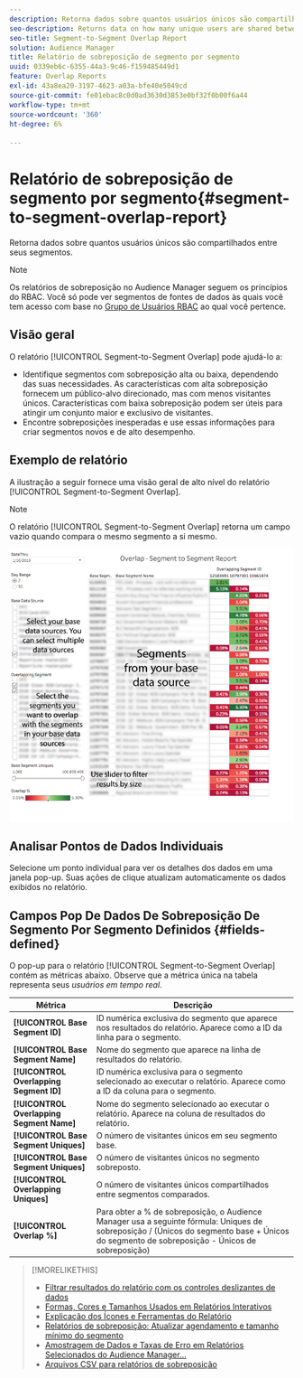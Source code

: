 ```yaml
---
description: Retorna dados sobre quantos usuários únicos são compartilhados entre seus segmentos.
seo-description: Returns data on how many unique users are shared between your segments.
seo-title: Segment-to-Segment Overlap Report
solution: Audience Manager
title: Relatório de sobreposição de segmento por segmento
uuid: 0339eb6c-6355-44a3-9c46-f159485449d1
feature: Overlap Reports
exl-id: 43a8ea20-3197-4623-a03a-bfe40e5049cd
source-git-commit: fe01ebac8c0d0ad3630d3853e0bf32f0b00f6a44
workflow-type: tm+mt
source-wordcount: '360'
ht-degree: 6%

---
```


# Relatório de sobreposição de segmento por segmento{#segment-to-segment-overlap-report}

Retorna dados sobre quantos usuários únicos são compartilhados entre seus segmentos.

>[!NOTE]
>
>Os relatórios de sobreposição no Audience Manager seguem os princípios do RBAC. Você só pode ver segmentos de fontes de dados às quais você tem acesso com base no [Grupo de Usuários RBAC](/help/using/features/administration/administration-overview.md) ao qual você pertence.

<!-- 

c_segment_segment_overlap.xml

 -->

## Visão geral

O relatório [!UICONTROL Segment-to-Segment Overlap] pode ajudá-lo a:

* Identifique segmentos com sobreposição alta ou baixa, dependendo das suas necessidades. As características com alta sobreposição fornecem um público-alvo direcionado, mas com menos visitantes únicos. Características com baixa sobreposição podem ser úteis para atingir um conjunto maior e exclusivo de visitantes.
* Encontre sobreposições inesperadas e use essas informações para criar segmentos novos e de alto desempenho.

## Exemplo de relatório

A ilustração a seguir fornece uma visão geral de alto nível do relatório [!UICONTROL Segment-to-Segment Overlap].

>[!NOTE]
>
>O relatório [!UICONTROL Segment-to-Segment Overlap] retorna um campo vazio quando compara o mesmo segmento a si mesmo.

![](assets/segment-to-segment-overlap.png)

## Analisar Pontos de Dados Individuais

Selecione um ponto individual para ver os detalhes dos dados em uma janela pop-up. Suas ações de clique atualizam automaticamente os dados exibidos no relatório.

## Campos Pop De Dados De Sobreposição De Segmento Por Segmento Definidos {#fields-defined}

<!-- 

r_s2s_data_pop.xml

 -->

O pop-up para o relatório [!UICONTROL Segment-to-Segment Overlap] contém as métricas abaixo. Observe que a métrica única na tabela representa seus *usuários em tempo real*.

| Métrica | Descrição |
|---|---|
| **[!UICONTROL Base Segment ID]** | ID numérica exclusiva do segmento que aparece nos resultados do relatório. Aparece como a ID da linha para o segmento. |
| **[!UICONTROL Base Segment Name]** | Nome do segmento que aparece na linha de resultados do relatório. |
| **[!UICONTROL Overlapping Segment ID]** | ID numérica exclusiva para o segmento selecionado ao executar o relatório. Aparece como a ID da coluna para o segmento. |
| **[!UICONTROL Overlapping Segment Name]** | Nome do segmento selecionado ao executar o relatório. Aparece na coluna de resultados do relatório. |
| **[!UICONTROL Base Segment Uniques]** | O número de visitantes únicos em seu segmento base. |
| **[!UICONTROL Base Segment Uniques]** | O número de visitantes únicos no segmento sobreposto. |
| **[!UICONTROL Overlapping Uniques]** | O número de visitantes únicos compartilhados entre segmentos comparados. |
| **[!UICONTROL Overlap %]** | Para obter a % de sobreposição, o Audience Manager usa a seguinte fórmula: Uniques de sobreposição / (Únicos do segmento base + Únicos do segmento de sobreposição - Únicos de sobreposição) |



>[!MORELIKETHIS]
>
>* [Filtrar resultados do relatório com os controles deslizantes de dados](../../reporting/dynamic-reports/data-sliders.md)
>* [Formas, Cores e Tamanhos Usados em Relatórios Interativos](../../reporting/dynamic-reports/interactive-report-technology.md#shapes-colors-sizes)
>* [Explicação dos Ícones e Ferramentas do Relatório](../../reporting/dynamic-reports/interactive-report-technology.md#icons-tools-explained)
>* [Relatórios de sobreposição: Atualizar agendamento e tamanho mínimo do segmento](../../reporting/dynamic-reports/overlap-minimum-segment-size.md)
>* [Amostragem de Dados e Taxas de Erro em Relatórios Selecionados do Audience Manager...](../../reporting/report-sampling.md)
>* [Arquivos CSV para relatórios de sobreposição](../../reporting/dynamic-reports/overlap-csv-files.md)
